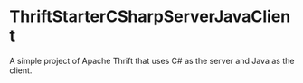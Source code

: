 ThriftStarterCSharpServerJavaClient
===================================

A simple project of Apache Thrift that uses C# as the server and Java as the client. 
